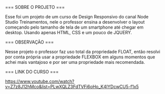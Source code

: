 === SOBRE O PROJETO ===

Esse foi um projeto de um curso de Design Responsivo do canal Node Studio Treinamentos, nele o professor ensina a desenvolver o layout começando pelo tamanho de tela de um smartphone até chegar em desktop. Usando apenas HTML, CSS e um pouco de JQUERY.

=== OBSERVAÇÃO ===

Nesse projeto o professor faz uso total da propriedade FLOAT, então resolvi por conta própria usar a propriedade FLEXBOX em alguns momentos que achei mais vantajoso e por ser uma propriedade mais recomendada.

=== LINK DO CURSO ===

https://www.youtube.com/watch?v=Z7z8J12hMco&list=PLwXQLZ3FdTVFi6oHo_K4IYDcwCU5-f1x5
